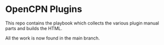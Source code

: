 # OpenCPN Plugins

This repo contains the playbook which collects the various plugin manual
parts and builds the HTML.


All the work is now found in the main branch.

